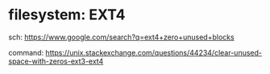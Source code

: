 # filesystem: EXT4
sch: https://www.google.com/search?q=ext4+zero+unused+blocks

command: https://unix.stackexchange.com/questions/44234/clear-unused-space-with-zeros-ext3-ext4

